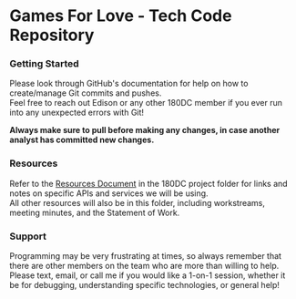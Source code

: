 # Games For Love - Tech Code Repository
### Getting Started
Please look through GitHub's documentation for help on how to create/manage Git commits and pushes.  
Feel free to reach out Edison or any other 180DC member if you ever run into any unexpected errors with Git!  

**Always make sure to pull before making any changes, in case another analyst has committed new changes.**  

### Resources
Refer to the [Resources Document](https://docs.google.com/document/d/1TUYL9gFffJLFfMNC2tfJ-rADJZikAS7cbNSftfyJbmE/edit) in the 180DC project folder for links and notes on specific APIs and services we will be using.  
All other resources will also be in this folder, including workstreams, meeting minutes, and the Statement of Work.

### Support
Programming may be very frustrating at times, so always remember that there are other members on the team who are more than willing to help. Please text, email, or call me if you would like a 1-on-1 session, whether it be for debugging, understanding specific technologies, or general help!
